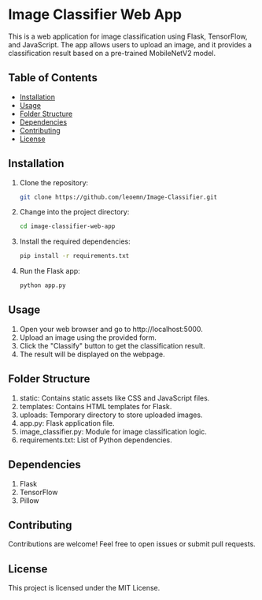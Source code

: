 # Image Classifier Web App

This is a web application for image classification using Flask, TensorFlow, and JavaScript. The app allows users to upload an image, and it provides a classification result based on a pre-trained MobileNetV2 model.

## Table of Contents
- [Installation](#installation)
- [Usage](#usage)
- [Folder Structure](#folder-structure)
- [Dependencies](#dependencies)
- [Contributing](#contributing)
- [License](#license)

## Installation

1. Clone the repository:
   ```bash
   git clone https://github.com/leoemn/Image-Classifier.git

2. Change into the project directory:
   ```bash
   cd image-classifier-web-app

3. Install the required dependencies:
   ```bash
   pip install -r requirements.txt

4. Run the Flask app:

   ```bash
   python app.py

## Usage

1. Open your web browser and go to http://localhost:5000.
2. Upload an image using the provided form.
3. Click the "Classify" button to get the classification result.
4. The result will be displayed on the webpage.

## Folder Structure
1. static: Contains static assets like CSS and JavaScript files.
2. templates: Contains HTML templates for Flask.
3. uploads: Temporary directory to store uploaded images.
4. app.py: Flask application file.
5. image_classifier.py: Module for image classification logic.
6. requirements.txt: List of Python dependencies.

## Dependencies
1. Flask
2. TensorFlow
3. Pillow

## Contributing
Contributions are welcome! Feel free to open issues or submit pull requests.

## License
This project is licensed under the MIT License.
